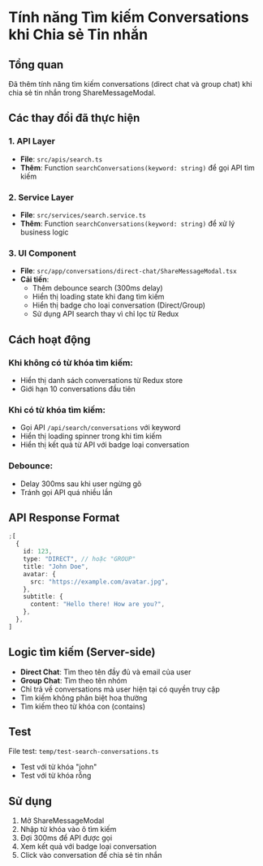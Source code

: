 # Tính năng Tìm kiếm Conversations khi Chia sẻ Tin nhắn

## Tổng quan

Đã thêm tính năng tìm kiếm conversations (direct chat và group chat) khi chia sẻ tin nhắn trong ShareMessageModal.

## Các thay đổi đã thực hiện

### 1. API Layer

- **File**: `src/apis/search.ts`
- **Thêm**: Function `searchConversations(keyword: string)` để gọi API tìm kiếm

### 2. Service Layer

- **File**: `src/services/search.service.ts`
- **Thêm**: Function `searchConversations(keyword: string)` để xử lý business logic

### 3. UI Component

- **File**: `src/app/conversations/direct-chat/ShareMessageModal.tsx`
- **Cải tiến**:
  - Thêm debounce search (300ms delay)
  - Hiển thị loading state khi đang tìm kiếm
  - Hiển thị badge cho loại conversation (Direct/Group)
  - Sử dụng API search thay vì chỉ lọc từ Redux

## Cách hoạt động

### Khi không có từ khóa tìm kiếm:

- Hiển thị danh sách conversations từ Redux store
- Giới hạn 10 conversations đầu tiên

### Khi có từ khóa tìm kiếm:

- Gọi API `/api/search/conversations` với keyword
- Hiển thị loading spinner trong khi tìm kiếm
- Hiển thị kết quả từ API với badge loại conversation

### Debounce:

- Delay 300ms sau khi user ngừng gõ
- Tránh gọi API quá nhiều lần

## API Response Format

```typescript
;[
  {
    id: 123,
    type: "DIRECT", // hoặc "GROUP"
    title: "John Doe",
    avatar: {
      src: "https://example.com/avatar.jpg",
    },
    subtitle: {
      content: "Hello there! How are you?",
    },
  },
]
```

## Logic tìm kiếm (Server-side)

- **Direct Chat**: Tìm theo tên đầy đủ và email của user
- **Group Chat**: Tìm theo tên nhóm
- Chỉ trả về conversations mà user hiện tại có quyền truy cập
- Tìm kiếm không phân biệt hoa thường
- Tìm kiếm theo từ khóa con (contains)

## Test

File test: `temp/test-search-conversations.ts`

- Test với từ khóa "john"
- Test với từ khóa rỗng

## Sử dụng

1. Mở ShareMessageModal
2. Nhập từ khóa vào ô tìm kiếm
3. Đợi 300ms để API được gọi
4. Xem kết quả với badge loại conversation
5. Click vào conversation để chia sẻ tin nhắn
